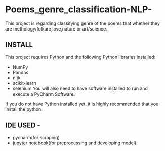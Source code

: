 # Poems_genre_classification-NLP-
This project is regarding classifying genre of the poems that whether they are methology/folkare,love,nature or art/science.
## INSTALL
This project requires Python and the following Python libraries installed:
* NumPy
* Pandas
* nltk
* scikit-learn
* selenium
 You will also need to have software installed to run and execute a PyCharm Software.

If you do not have Python installed yet, it is highly recommended that you install the python.

## IDE USED -  
* pycharm(for scraping).
* jupyter notebook(for preprocessing and developing model).
